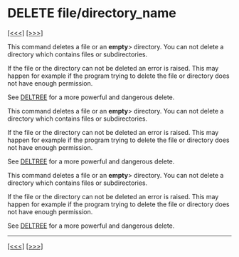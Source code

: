 # DELETE file/directory\_name

[\[\<\<\<\]](ug_25.42.1.md) [\[\>\>\>\]](ug_25.44.md)

This command deletes a file or an **empty**\> directory. You can not
delete a directory which contains files or subdirectories.

If the file or the directory can not be deleted an error is raised. This
may happen for example if the program trying to delete the file or
directory does not have enough permission.

See [DELTREE](ug_25.44.md) for a more powerful and dangerous delete.

This command deletes a file or an **empty**\> directory. You can not
delete a directory which contains files or subdirectories.

If the file or the directory can not be deleted an error is raised. This
may happen for example if the program trying to delete the file or
directory does not have enough permission.

See [DELTREE](ug_25.44.md) for a more powerful and dangerous delete.

This command deletes a file or an **empty**\> directory. You can not
delete a directory which contains files or subdirectories.

If the file or the directory can not be deleted an error is raised. This
may happen for example if the program trying to delete the file or
directory does not have enough permission.

See [DELTREE](ug_25.44.md) for a more powerful and dangerous delete.

-----

[\[\<\<\<\]](ug_25.42.1.md) [\[\>\>\>\]](ug_25.44.md)
